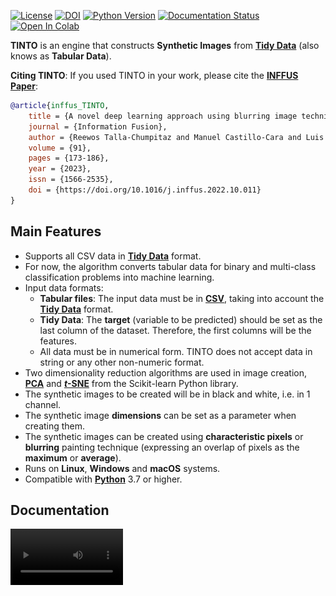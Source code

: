 [![License](https://img.shields.io/badge/license-Apache%202.0-blue)](https://github.com/manwestc/TINTO/blob/main/LICENSE)
[![DOI](https://zenodo.org/badge/DOI/10.5281/zenodo.7463973.svg)](https://doi.org/10.5281/zenodo.7463973)
[![Python Version](https://img.shields.io/badge/Python-3.7%20%7C%203.8%20%7C%203.9%20%7C%203.10%20%7C%203.11-blue)](https://pypi.python.org/pypi/)
[![Documentation Status](https://readthedocs.org/projects/morph-kgc/badge/?version=latest)]()
[![Open In Colab](https://colab.research.google.com/assets/colab-badge.svg)](https://colab.research.google.com/drive/)

**TINTO** is an engine that constructs **Synthetic Images** from **[Tidy Data](https://www.jstatsoft.org/article/view/v059i10)** (also knows as **Tabular Data**). 

**Citing TINTO**: If you used TINTO in your work, please cite the **[INFFUS Paper](https://doi.org/10.1016/j.inffus.2022.10.011)**:

```bib
@article{inffus_TINTO,
    title = {A novel deep learning approach using blurring image techniques for Bluetooth-based indoor localisation},
    journal = {Information Fusion},
    author = {Reewos Talla-Chumpitaz and Manuel Castillo-Cara and Luis Orozco-Barbosa and Raúl García-Castro},
    volume = {91},
    pages = {173-186},
    year = {2023},
    issn = {1566-2535},
    doi = {https://doi.org/10.1016/j.inffus.2022.10.011}
}
```

## Main Features

- Supports all CSV data in **[Tidy Data](https://www.jstatsoft.org/article/view/v059i10)** format.
- For now, the algorithm converts tabular data for binary and multi-class classification problems into machine learning.
- Input data formats:
    - **Tabular files**: The input data must be in **[CSV](https://en.wikipedia.org/wiki/Comma-separated_values)**, taking into account the **[Tidy Data](https://www.jstatsoft.org/article/view/v059i10)** format.
    - **Tidy Data**: The **target** (variable to be predicted) should be set as the last column of the dataset. Therefore, the first columns will be the features.
    - All data must be in numerical form. TINTO does not accept data in string or any other non-numeric format.
- Two dimensionality reduction algorithms are used in image creation, **[PCA](https://scikit-learn.org/stable/modules/generated/sklearn.decomposition.PCA.html#sklearn.decomposition.PCA)** and **[*t*-SNE](https://scikit-learn.org/stable/modules/generated/sklearn.manifold.TSNE.html)** from the Scikit-learn Python library.
- The synthetic images to be created will be in black and white, i.e. in 1 channel.
- The synthetic image **dimensions** can be set as a parameter when creating them.
- The synthetic images can be created using **characteristic pixels** or **blurring** painting technique (expressing an overlap of pixels as the **maximum** or **average**).
- Runs on **Linux**, **Windows** and **macOS** systems.
- Compatible with **[Python](https://www.python.org/)** 3.7 or higher.

## Documentation

<video src='imgs/TINTO-video.mp4' width=180/>

**[Read the documentation](https://readthedocs.io/en/latest/documentation/)**.

## Getting Started

**[TINTO](https://github.com/manwestc/TINTO)** is easy to use in terminal:

Fist, it is important to install all previus libraries
```
    pip install -r requirements.txt
```


To run the engine via **command line** and see all the **[parameters]()** you just need to execute the following:
```
    python tinto.py -h
```

![Help](https://github.com/manwestc/TINTO/blob/main/imgs/tinto_help.png)

The default parameter are the following:
- **Dimensional Reduction Algorithm (-alg)**: Select the dimensionality reduction algorithm to be used for image creation. The [PCA](https://scikit-learn.org/stable/modules/generated/sklearn.decomposition.PCA.html#sklearn.decomposition.PCA)** or [*t*-SNE](https://scikit-learn.org/stable/modules/generated/sklearn.manifold.TSNE.html) algorithms can be chosen. By default, use the [PCA](https://scikit-learn.org/stable/modules/generated/sklearn.decomposition.PCA.html#sklearn.decomposition.PCA)** algorithm.
- **Image size (-px)**: 20x20 pixels
- **Blurring (-B)**: for default is False, i.e., it do not use Blurring technique and create de images with characteristic pixels
- **Amplification (-aB)**: Only if Blurring is True. It is the blurring amplification and for default is PI number, i.e., 3.141592653589793 aprox.
- **Blurring distance (-dB)**: Only if Blurring is True. It is Blurring distance and for default is 0.1 (10%).
- **Blurring steps (-sB)**: Only if Blurring is True. It is Blurring steps and for default is 4, i.e., expand 4 pixels the blurring.
- **Blurring option (-oB)**: Only if Blurring is True. It is the Blurring option and for default is _mean_, i.e., if two pixels are overlaping, calculate the average number of this two overlaping pixels.
- **Save Configuration (-sC)**: Save the configurarion in a pikle object. It is False for default.
- **Load Configuration (-lC)**: Load the configurarion in a pikle object. It is False for default.
- **Seed (-sd)**: Set a seed for the random numbers. It is 20 for default.
- **_t_SNE times replication (-tt)**: It is only used when _t_-SNE is used. It is _t_-SNE times replication and for defaultd is 4.
- **Verbose (-v)**. Show in terminal the execution. For default is False.

## Previous considerations
Please note that the following considerations must be taken into account before running the script:
- Data must be in CSV with the default separator, i.e., commas.
- Only create images when we have data for a binary or multi-class classification problem.
- The last column should be the targer (variable to predict).
- The first columns will be the characteristics.
- All variables must be in numerical format.
- The script takes by default the first row as the name of each feature, therefore, the different features must be named.
- Each sample (row) of the dataset will correspond to an image.

For example, the following table shows a classic example of the [IRIS CSV dataset](https://archive.ics.uci.edu/ml/datasets/iris) as it should look like for the run:

| sepal length | sepal width | petal length | petal width | target |
|--------------|-------------|--------------|-------------|--------|
| 4.9          | 3.0         | 1.4          | 0.2         | 1      |
| 7.0          | 3.2         | 4.7          | 1.4         | 2      |
| 6.3          | 3.3         | 6.0          | 2.5         | 3      |

## Simple example without Blurring
The following example shows how to create 20x20 images with characteristic pixels, i.e. without blurring. 

```
    python tinto.py "iris.csv" "iris_images"
```

The images are created with the following considerations regarding the parameters used:
- **python**: to launch the Python script
- **tinto.py**: the name of the script
- **iris.csv**: the dataset to use. In this example, the IRIS dataset is used.
- **iris/**: the folder where the images will be saved.

Also, as no other parameters are indicated, you will choose the following parameters which are set by default:
- **Image size**: 20x20 pixels
- **Blurring**: No blurring will be used.
- **Seed**: with the seed set to 20.

Within the folder named "iris/" we can find subfolders with numbers where each number corresponds to the target used. For example, for the dataset iris.csv we will have three subfolders named "1/", "2/" and "3/". The following Figure shows an image created according to the example seen.

![Characteristic](https://github.com/manwestc/TINTO/blob/main/imgs/characteristic.png)


## More specific example
The following example shows how to create with blurring with a more especific parameters.

```
    python tinto.py "iris.csv" "iris_images_tSNE" -B -alg t-SNE -oB maximum -px 30 -sB 5
```

The images are created with the following considerations regarding the parameters used:
- **Blurring (-B)**: Create the images with blurring technique.
- **Dimensional Reduction Algorithm (-alg)**: t-SNE is used.
- **Blurring option (-oB)**: Create de images with maximum value of overlaping pixel
- **Image size (-px)**: 30x30 pixels
- **Blurring steps (-sB)**: Expand 5 pixels the blurring.

![Blurring](https://github.com/manwestc/TINTO/blob/main/imgs/blurring.png)



## License

TINTO is available under the **[Apache License 2.0](https://github.com/manwestc/TINTO/blob/main/LICENSE)**.

## Authors

- **[Manuel Castillo-Cara](https://github.com/manwestc) - [jcastillo@fi.upm.es](mailto:jcastillo@fi.upm.es)**
- **[Raúl García-Castro](https://github.com/rgcmme)**

*[Ontology Engineering Group](https://oeg.fi.upm.es)*, *[Universidad Politécnica de Madrid](https://www.upm.es/internacional)*.

## Contributors

See the full list of contributors **[here](https://github.com/manwestc/TINTO/graphs/contributors)**.

<img src="assets/logo-oeg.png" alt="Ontology Engineering Group" width="200"> <img src="assets/logo-upm.png" alt="Universidad Politécnica de Madrid" width="200"> <img src="assets/logo-uclm.png" alt="Universidad de Castilla-La Mancha" width="170">
